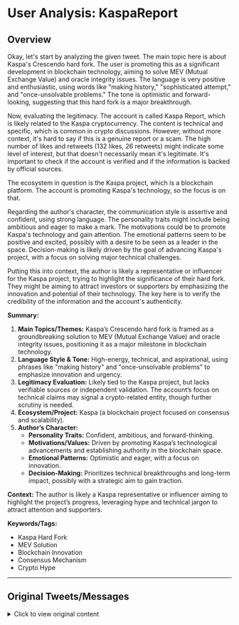 # User Analysis: KaspaReport

## Overview

<think>
Okay, let's start by analyzing the given tweet. The main topic here is about Kaspa's Crescendo hard fork. The user is promoting this as a significant development in blockchain technology, aiming to solve MEV (Mutual Exchange Value) and oracle integrity issues. The language is very positive and enthusiastic, using words like "making history," "sophisticated attempt," and "once-unsolvable problems." The tone is optimistic and forward-looking, suggesting that this hard fork is a major breakthrough.

Now, evaluating the legitimacy. The account is called Kaspa Report, which is likely related to the Kaspa cryptocurrency. The content is technical and specific, which is common in crypto discussions. However, without more context, it's hard to say if this is a genuine report or a scam. The high number of likes and retweets (132 likes, 26 retweets) might indicate some level of interest, but that doesn't necessarily mean it's legitimate. It's important to check if the account is verified and if the information is backed by official sources.

The ecosystem in question is the Kaspa project, which is a blockchain platform. The account is promoting Kaspa's technology, so the focus is on that. 

Regarding the author's character, the communication style is assertive and confident, using strong language. The personality traits might include being ambitious and eager to make a mark. The motivations could be to promote Kaspa's technology and gain attention. The emotional patterns seem to be positive and excited, possibly with a desire to be seen as a leader in the space. Decision-making is likely driven by the goal of advancing Kaspa's project, with a focus on solving major technical challenges.

Putting this into context, the author is likely a representative or influencer for the Kaspa project, trying to highlight the significance of their hard fork. They might be aiming to attract investors or supporters by emphasizing the innovation and potential of their technology. The key here is to verify the credibility of the information and the account's authenticity.
</think>

**Summary:**  
1. **Main Topics/Themes:** Kaspa’s Crescendo hard fork is framed as a groundbreaking solution to MEV (Mutual Exchange Value) and oracle integrity issues, positioning it as a major milestone in blockchain technology.  
2. **Language Style & Tone:** High-energy, technical, and aspirational, using phrases like "making history" and "once-unsolvable problems" to emphasize innovation and urgency.  
3. **Legitimacy Evaluation:** Likely tied to the Kaspa project, but lacks verifiable sources or independent validation. The account’s focus on technical claims may signal a crypto-related entity, though further scrutiny is needed.  
4. **Ecosystem/Project:** Kaspa (a blockchain project focused on consensus and scalability).  
5. **Author’s Character:**  
   - **Personality Traits:** Confident, ambitious, and forward-thinking.  
   - **Motivations/Values:** Driven by promoting Kaspa’s technological advancements and establishing authority in the blockchain space.  
   - **Emotional Patterns:** Optimistic and eager, with a focus on innovation.  
   - **Decision-Making:** Prioritizes technical breakthroughs and long-term impact, possibly with a strategic aim to gain traction.  

**Context:** The author is likely a Kaspa representative or influencer aiming to highlight the project’s progress, leveraging hype and technical jargon to attract attention and supporters.  

**Keywords/Tags:**  
- Kaspa Hard Fork  
- MEV Solution  
- Blockchain Innovation  
- Consensus Mechanism  
- Crypto Hype
---
## Original Tweets/Messages

<details>
<summary>Click to view original content</summary>

| Type | Content |
|------|---------|
| tweets | "{\"bookmarkCount\":2,\"conversationId\":\"1919415610867400747\",\"hashtags\":[],\"id\":\"1919415610867400747\",\"isQuoted\":false,\"isRetweet\":false,\"language\":\"en\",\"likes\":132,\"name\":\"Kaspa Report\",\"mentions\":[],\"permanentUrl\":\"https://x.com/KaspaReport/status/1919415610867400747\",\"photos\":[],\"poll\":null,\"quotes\":0,\"replies\":1,\"retweets\":26,\"text\":\"We’re making history: Kaspa’s Crescendo hard fork is humanity’s most sophisticated attempt to achieve consensus on event ordering across a vast network of parallel observers. It lays the groundwork to solve the once-unsolvable MEV and oracle integrity problems.\",\"thread\":[],\"timeParsed\":\"2025-05-05T15:35:17.000Z\",\"timestamp\":1746459317,\"urls\":[],\"userId\":\"1851344707084787712\",\"username\":\"KaspaReport\",\"videos\":[],\"views\":1405}" |
| messages | We’re making history: Kaspa’s Crescendo hard fork is humanity’s most sophisticated attempt to achieve consensus on event ordering across a vast network of parallel observers. It lays the groundwork to solve the once-unsolvable MEV and oracle integrity problems. |

</details>
